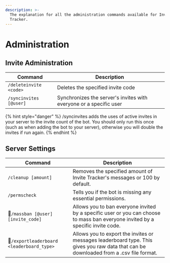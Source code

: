 ```yaml
---
description: >-
  The explanation for all the administration commands available for Invite
  Tracker.
---
```


# Administration

## Invite Administration

| Command                | Description                                                        |
| ---------------------- | ------------------------------------------------------------------ |
| `/deleteinvite <code>` | Deletes the specified invite code                                  |
| `/syncinvites [@user]` | Synchronizes the server's invites with everyone or a specific user |

{% hint style="danger" %}
/syncinvites adds the uses of active invites in your server to the invite count of the bot. You should only run this once (such as when adding the bot to your server), otherwise you will double the invites if run again.
{% endhint %}

## Server Settings

| Command                                   | Description                                                                                                                            |
| ----------------------------------------- | -------------------------------------------------------------------------------------------------------------------------------------- |
| `/cleanup [amount]`                       | Removes the specified amount of Invite Tracker's messages or 100 by default.                                                           |
| `/permscheck`                             | Tells you if the bot is missing any essential permissions.                                                                             |
| 🌟`/massban [@user] [invite_code]`        | Allows you to ban everyone invited by a specific user or you can choose to mass ban everyone invited by a specific invite code.        |
| 🌟`/exportleaderboard <leaderboard_type>` | Allows you to export the invites or messages leaderboard type. This gives you raw data that can be downloaded from a .csv file format. |
